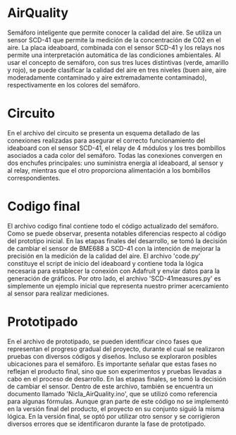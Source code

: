 # AirQuality
Semáforo inteligente que permite conocer la calidad del aire. Se utiliza un sensor SCD-41 que permite la medición de la concentración de C02 en el aire. La placa ideaboard, combinada con el sensor SCD-41 y los relays nos permite una interpretación automática de las condiciones ambientales. Al usar el concepto de semáforo, con sus tres luces distintivas (verde, amarillo y rojo), se puede clasificar la calidad del aire en tres niveles (buen aire, aire moderadamente contaminado y aire extremadamente contaminado), respectivamente en los colores del semáforo.

# Circuito
En el archivo del circuito se presenta un esquema detallado de las conexiones realizadas para asegurar el correcto funcionamiento del ideaboard con el sensor SCD-41, el relay de 4 módulos y los tres bombillos asociados a cada color del semáforo. Todas las conexiones convergen en dos enchufes principales: uno suministra energía al ideaboard, al sensor y al relay, mientras que el otro proporciona alimentación a los bombillos correspondientes.

# Codigo final
El archivo codigo final contiene todo el código actualizado del semáforo. Como se puede observar, presenta notables diferencias respecto al código del prototipo inicial. En las etapas finales del desarrollo, se tomó la decisión de cambiar el sensor de BME688 a SCD-41 con la intención de mejorar la precisión en la medición de la calidad del aire.
El archivo 'code.py' constituye el script de inicio del ideaboard y contiene toda la lógica necesaria para establecer la conexión con Adafruit y enviar datos para la generación de gráficos. Por otro lado, el archivo 'SCD-41measures.py' es simplemente un ejemplo inicial que representa nuestro primer acercamiento al sensor para realizar mediciones.

# Prototipado
En el archivo de prototipado, se pueden identificar cinco fases que representan el progreso gradual del proyecto, durante el cual se realizaron pruebas con diversos códigos y diseños. Incluso se exploraron posibles ubicaciones para el semáforo. Es importante señalar que estas fases no reflejan el producto final, sino que son experimentos y pruebas llevadas a cabo en el proceso de desarrollo. En las etapas finales, se tomó la decisión de cambiar el sensor.
Dentro de este archivo, también se encuentra un documento llamado 'Nicla_AirQuality.ino', que se utilizó como referencia para algunas fórmulas. Aunque gran parte de este código no se implementó en la versión final del producto, el proyecto en su conjunto siguió la misma lógica. En la versión final, se optó por utilizar otro sensor y se corrigieron diversos errores que se identificaron durante la fase de prototipado.
